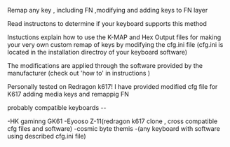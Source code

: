 Remap any key , including FN ,modifying and adding keys to  FN layer 

Read instructons to determine if your keyboard supports this method

Instuctions explain how to use the K-MAP and Hex Output files for
making your very own custom remap of keys by modifying the cfg.ini file
(cfg.ini is located in the installation directroy of your keyboard software)

The modifications are applied through the software provided 
by the manufacturer (check out 'how to' in instructions )

Personally tested on Redragon k617!
I have provided modified cfg file for K617 adding 
media keys and remappig FN 

probably compatible keyboards --

 -HK gaminng GK61
 -Eyooso Z-11(redragon k617 clone , cross compatible  cfg files and software)
 -cosmic  byte themis 
 -(any keyboard with software using described cfg.ini file)
